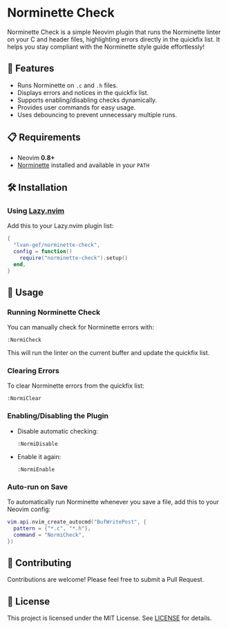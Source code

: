# Norminette Check

Norminette Check is a simple Neovim plugin that runs the Norminette linter on your C and header files, highlighting errors directly in the quickfix list. It helps you stay compliant with the Norminette style guide effortlessly!

## 🚀 Features
- Runs Norminette on `.c` and `.h` files.
- Displays errors and notices in the quickfix list.
- Supports enabling/disabling checks dynamically.
- Provides user commands for easy usage.
- Uses debouncing to prevent unnecessary multiple runs.

## 📋 Requirements
- Neovim **0.8+**
- [Norminette](https://github.com/42School/norminette) installed and available in your `PATH`

## 🛠 Installation
### Using [Lazy.nvim](https://github.com/folke/lazy.nvim)
Add this to your Lazy.nvim plugin list:
```lua
{
  "lvan-gef/norminette-check",
  config = function()
    require("norminette-check").setup()
  end,
}
```

## 📖 Usage
### Running Norminette Check
You can manually check for Norminette errors with:
```vim
:NormiCheck
```
This will run the linter on the current buffer and update the quickfix list.

### Clearing Errors
To clear Norminette errors from the quickfix list:
```vim
:NormiClear
```

### Enabling/Disabling the Plugin
- Disable automatic checking:
  ```vim
  :NormiDisable
  ```
- Enable it again:
  ```vim
  :NormiEnable
  ```

### Auto-run on Save
To automatically run Norminette whenever you save a file, add this to your Neovim config:
```lua
vim.api.nvim_create_autocmd("BufWritePost", {
  pattern = {"*.c", "*.h"},
  command = "NormiCheck",
})
```

## 🤝 Contributing
Contributions are welcome! Please feel free to submit a Pull Request.

## 📜 License
This project is licensed under the MIT License. See [LICENSE](LICENSE) for details.
